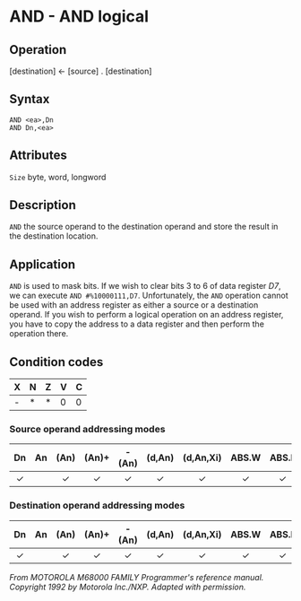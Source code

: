 # AND - AND logical

## Operation
[destination] ← [source] . [destination]

## Syntax
```assembly
AND <ea>,Dn
AND Dn,<ea>
```

## Attributes
`Size` byte, word, longword

## Description
`AND` the source operand to the destination operand and store
the result in the destination location.

## Application
`AND` is used to mask bits. If we wish to clear bits 3 to 6 of data
register *D7*, we can execute `AND #%10000111,D7`. Unfortunately,
the `AND` operation cannot be used with an address register as
either a source or a destination operand. If you wish to perform a
logical operation on an address register, you have to copy the
address to a data register and then perform the operation there.

## Condition codes
|X|N|Z|V|C|
|--|--|--|--|--|
|-|*|*|0|0|

### Source operand addressing modes
|Dn|An|(An)|(An)+|-(An)|(d,An)|(d,An,Xi)|ABS.W|ABS.L|(d,PC)|(d,PC,Xn)|imm|
|:-:|:-:|:-:|:-:|:-:|:-:|:-:|:-:|:-:|:-:|:-:|:-:|
|✓||✓|✓|✓|✓|✓|✓|✓|✓|✓|✓|

### Destination operand addressing modes
|Dn|An|(An)|(An)+|-(An)|(d,An)|(d,An,Xi)|ABS.W|ABS.L|(d,PC)|(d,PC,Xn)|imm|
|:-:|:-:|:-:|:-:|:-:|:-:|:-:|:-:|:-:|:-:|:-:|:-:|
|✓||✓|✓|✓|✓|✓|✓|✓||||

*From MOTOROLA M68000 FAMILY Programmer's reference manual. Copyright 1992 by Motorola Inc./NXP. Adapted with permission.*